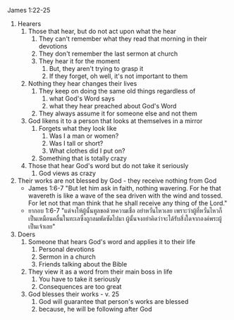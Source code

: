 James 1:22-25
1. Hearers
    1. Those that hear, but do not act upon what the hear
        1. They can't remember what they read that morning in their devotions
        2. They don't remember the last sermon at church
        3. They hear it for the moment
            1. But, they aren't trying to grasp it
            2. If they forget, oh well, it's not important to them
    2. Nothing they hear changes their lives
        1. They keep on doing the same old things regardless of 
	        1. what God's Word says
	        2. what they hear preached about God's Word
		2. They always assume it for someone else and not them
    3. God likens it to a person that looks at themselves in a mirror
        1. Forgets what they look like
            1. Was I a man or women?
            2. Was I tall or short?
            3. What clothes did I put on?
        2. Something that is totally crazy
    4. Those that hear God's word but do not take it seriously
        1. God views as crazy
2. Their works are not blessed by God - they receive nothing from God
	- James 1:6-7 "But let him ask in faith, nothing wavering. For he that wavereth is like a wave of the sea driven with the wind and tossed. For let not that man think that he shall receive any thing of the Lord."
	- ยากอบ 1:6-7 "แต่จงให้ผู้นั้นทูลขอด้วยความเชื่อ อย่าหวั่นไหวเลย เพราะว่าผู้ที่หวั่นไหวก็เป็นเหมือนคลื่นในทะเลซึ่งถูกลมพัดซัดไปมา ผู้นั้นจงอย่าคิดว่าจะได้รับสิ่งใดจากองค์พระผู้เป็นเจ้าเลย"
3. Doers
    1. Someone that hears God's word and applies it to their life
        1. Personal devotions
        2. Sermon in a church
        3. Friends talking about the Bible
    2. They view it as a word from their main boss in life
        1. You have to take it seriously
        2. Consequences are too great
    3. God blesses their works - v. 25
        1. God will guarantee that person's works are blessed
        2. because, he will be following after God